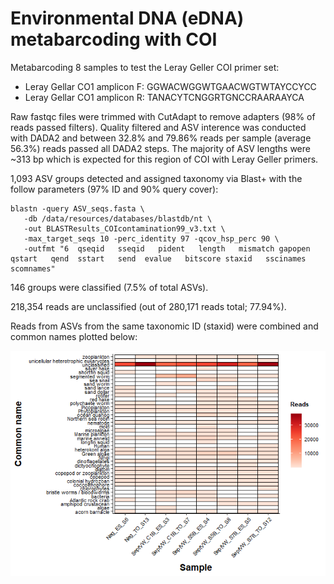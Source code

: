 # Environmental DNA (eDNA) metabarcoding with COI 

Metabarcoding 8 samples to test the Leray Geller COI primer set:  
- Leray Gellar CO1 amplicon F: GGWACWGGWTGAACWGTWTAYCCYCC  
- Leray Gellar CO1 amplicon R: TANACYTCNGGRTGNCCRAARAAYCA 

Raw fastqc files were trimmed with CutAdapt to remove adapters (98% of reads passed filters). Quality filtered and ASV interence was conducted with DADA2 and between 32.8% and 79.86% reads per sample (average 56.3%) reads passed all DADA2 steps. The majority of ASV lengths were ~313 bp which is expected for this region of COI with Leray Geller primers.  

1,093 ASV groups detected and assigned taxonomy via Blast+ with the follow parameters (97% ID and 90% query cover): 

```
blastn -query ASV_seqs.fasta \
   -db /data/resources/databases/blastdb/nt \
   -out BLASTResults_COIcontamination99_v3.txt \
   -max_target_seqs 10 -perc_identity 97 -qcov_hsp_perc 90 \
   -outfmt "6  qseqid   sseqid   pident   length   mismatch gapopen  qstart   qend  sstart   send  evalue   bitscore staxid   sscinames   scomnames"
```

146 groups were classified (7.5% of total ASVs).  

218,354 reads are unclassified (out of 280,171 reads total; 77.94%).  

Reads from ASVs from the same taxonomic ID (staxid) were combined and common names plotted below: 

![](https://github.com/emmastrand/GMGI_Notebook/raw/main/scripts/eDNA%20ampliseq%20test/COI/ASV_ID_files/figure-gfm/unnamed-chunk-4-1.png)
